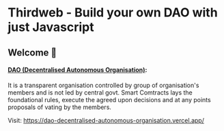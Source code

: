 # **Thirdweb - Build your own DAO with just Javascript**

## **Welcome 👋**

#### <ins>DAO (Decentralised Autonomous Organisation)</ins>: 
It is a transparent organisation controlled by group of organisation's members and is not led by central govt. Smart Comtracts lays the foundational rules, execute the agreed upon decisions and at any points proposals of vating by the members.

 Visit: https://dao-decentralised-autonomous-organisation.vercel.app/
